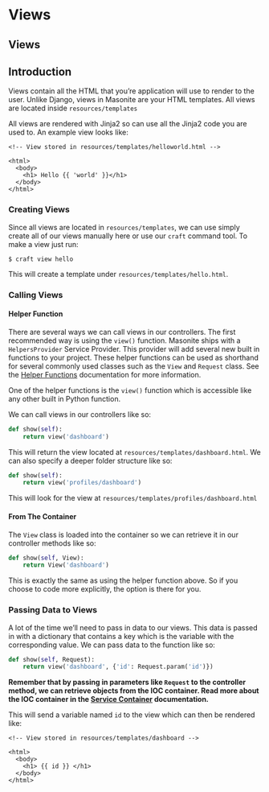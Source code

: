 # Views

## Views

## Introduction

Views contain all the HTML that you’re application will use to render to the user. Unlike Django, views in Masonite are your HTML templates. All views are located inside `resources/templates`

All views are rendered with Jinja2 so can use all the Jinja2 code you are used to. An example view looks like:

```markup
<!-- View stored in resources/templates/helloworld.html -->

<html>
  <body>
    <h1> Hello {{ 'world' }}</h1>
  </body>
</html>
```

### Creating Views

Since all views are located in `resources/templates`, we can use simply create all of our views manually here or use our `craft` command tool. To make a view just run:

```text
$ craft view hello
```

This will create a template under `resources/templates/hello.html`.

### Calling Views

#### Helper Function

There are several ways we can call views in our controllers. The first recommended way is using the `view()` function. Masonite ships with a `HelpersProvider` Service Provider. This provider will add several new built in functions to your project. These helper functions can be used as shorthand for several commonly used classes such as the `View` and `Request` class. See the [Helper Functions](helper-functions.md) documentation for more information.

One of the helper functions is the `view()` function which is accessible like any other built in Python function.

We can call views in our controllers like so:

```python
def show(self):
    return view('dashboard')
```

This will return the view located at `resources/templates/dashboard.html`. We can also specify a deeper folder structure like so:

```python
def show(self):
    return view('profiles/dashboard')
```

This will look for the view at `resources/templates/profiles/dashboard.html`

#### From The Container

The `View` class is loaded into the container so we can retrieve it in our controller methods like so:

```python
def show(self, View):
    return View('dashboard')
```

This is exactly the same as using the helper function above. So if you choose to code more explicitly, the option is there for you.

### Passing Data to Views

A lot of the time we’ll need to pass in data to our views. This data is passed in with a dictionary that contains a key which is the variable with the corresponding value. We can pass data to the function like so:

```python
def show(self, Request):
    return view('dashboard', {'id': Request.param('id')})
```

**Remember that by passing in parameters like **`Request`** to the controller method, we can retrieve objects from the IOC container. Read more about the IOC container in the **[**Service Container**](../architectural-concepts/service-container.md)** documentation.**

This will send a variable named `id` to the view which can then be rendered like:

```markup
<!-- View stored in resources/templates/dashboard -->

<html>
  <body>
    <h1> {{ id }} </h1>
  </body>
</html>
```

